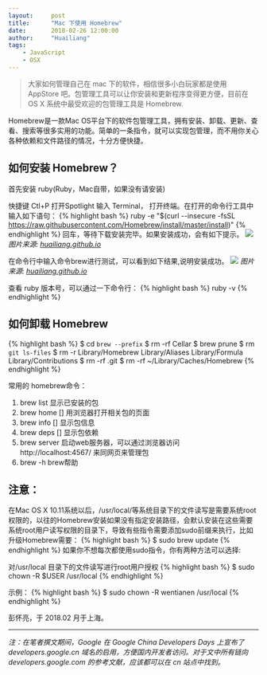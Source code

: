 ```yaml
---
layout:     post
title:      "Mac 下使用 Homebrew"
date:       2018-02-26 12:00:00
author:     "Huailiang"
tags:
    - JavaScript
    - OSX
---
```



> 大家如何管理自己在 mac 下的软件，相信很多小白玩家都是使用 AppStore 吧。包管理工具可以让你安装和更新程序变得更方便，目前在 OS X 系统中最受欢迎的包管理工具是 Homebrew.

Homebrew是一款Mac OS平台下的软件包管理工具，拥有安装、卸载、更新、查看、搜索等很多实用的功能。简单的一条指令，就可以实现包管理，而不用你关心各种依赖和文件路径的情况，十分方便快捷。

## 如何安装 Homebrew？

首先安装 ruby(Ruby，Mac自带，如果没有请安装)

快捷键 Ctl+P 打开Spotlight 输入 Terminal， 打开终端。在打开的命令行工具中输入如下语句：
{% highlight bash %}
ruby -e "$(curl --insecure -fsSL https://raw.githubusercontent.com/Homebrew/install/master/install)"
{% endhighlight %}
回车，等待下载安装完毕。如果安装成功，会有如下提示。
![](/img/in-post/homebrew-1.png)
*图片来源: [huailiang.github.io][i3]*

在命令行中输入命令brew进行测试，可以看到如下结果,说明安装成功。
![](/img/in-post/homebrew-2.png)
*图片来源: [huailiang.github.io][i3]*

查看 ruby 版本号，可以通过一下命令行：
{% highlight bash %}
  ruby -v
{% endhighlight %}

## 如何卸载 Homebrew
{% highlight bash %}
 $ cd `brew --prefix`
 $ rm -rf Cellar
 $ brew prune
 $ rm `git ls-files`
 $ rm -r Library/Homebrew Library/Aliases Library/Formula
 Library/Contributions
 $ rm -rf .git
 $ rm -rf ~/Library/Caches/Homebrew
{% endhighlight %}

常用的 homebrew命令：
1. brew list 显示已安装的包
2. brew home [] 用浏览器打开相关包的页面
3. brew info [] 显示包信息
4. brew deps [] 显示包依赖
4. brew server 启动web服务器，可以通过浏览器访问  
http://localhost:4567/ 来同网页来管理包
5. brew -h brew帮助


## 注意：
在Mac OS X 10.11系统以后，/usr/local/等系统目录下的文件读写是需要系统root权限的，以往的Homebrew安装如果没有指定安装路径，会默认安装在这些需要系统root用户读写权限的目录下，导致有些指令需要添加sudo前缀来执行，比如升级Homebrew需要：
{% highlight bash %}
$ sudo brew update
{% endhighlight %}
如果你不想每次都使用sudo指令，你有两种方法可以选择:

对/usr/local 目录下的文件读写进行root用户授权
{% highlight bash %}
$ sudo chown -R $USER /usr/local
{% endhighlight %}

示例：
{% highlight bash %}
$ sudo chown -R wentianen /usr/local
{% endhighlight %}

彭怀亮，于 2018.02 月于上海。

---

*注：在笔者撰文期间，Google 在 Google China Developers Days 上宣布了 developers.google.cn 域名的启用，方便国内开发者访问。对于文中所有链向 developers.google.com 的参考文献，应该都可以在 cn 站点中找到。*


[i1]: http://appleinsider.com/articles/08/10/03/latest_iphone_software_supports_full_screen_web_apps.html

[i2]: https://developers.google.com/web/events/pwaroadshow/

[i3]: https://huailiang.github.io "Huailiang: A Progressive Web App"

